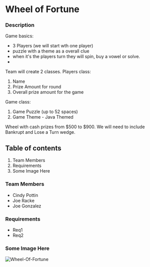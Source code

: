 # Wheel of Fortune
### Description 
Game basics: 
- 3 Players (we will start wth one player)
- puzzle with a theme as a overall clue
- when it's the players turn they will spin, buy a vowel or solve.
- 
Team will create 2 classes.
Players class:
1. Name
2. Prize Amount for round
3. Overall prize amount for the game

Game class:
1. Game Puzzle (up to 52 spaces)
2. Game Theme - Java Themed

Wheel with cash prizes from $500 to $900.
We will need to include Bankrupt and Lose a Turn wedge.


## Table of contents
1. Team Members
2. Requirements
3. Some Image Here


### Team Members
+ Cindy Pottin
+ Joe Racke 
+ Joe Gonzalez

### Requirements
+ Req1
+ Req2

### Some Image Here
![Wheel-Of-Fortune](https://i.imgur.com/7rujzV5.png)